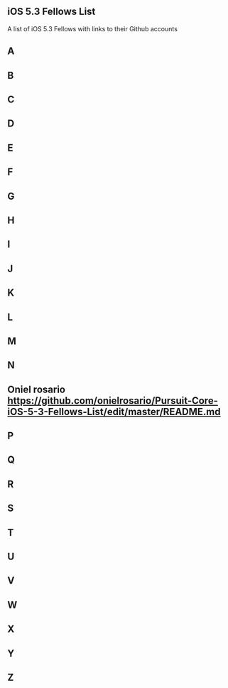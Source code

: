 ## iOS 5.3 Fellows List

A list of iOS 5.3 Fellows with links to their Github accounts

## A 

## B 

## C

## D

## E 

## F

## G

## H 

## I 

## J

## K

## L

## M

## N

## Oniel rosario https://github.com/onielrosario/Pursuit-Core-iOS-5-3-Fellows-List/edit/master/README.md

## P

## Q
 
## R
 
## S 

## T

## U

## V

## W

## X

## Y

## Z

